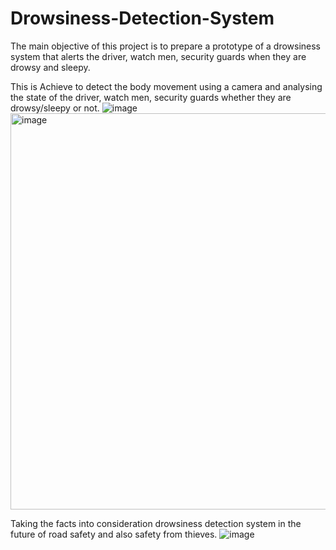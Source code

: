 # Drowsiness-Detection-System
The main objective of this project is to prepare a prototype of a drowsiness system that alerts the driver, watch men, security guards when they are drowsy and sleepy.

This is Achieve to detect the body movement using a camera and analysing the state of the driver, watch men, security guards whether they are drowsy/sleepy or not.
![image](https://user-images.githubusercontent.com/117279686/236539991-06436aeb-ee64-4cf9-8831-2c57083fc63c.png)
<img width="634" alt="image" src="https://user-images.githubusercontent.com/117279686/236540384-f4ada205-fc13-4d4b-966a-b5d84898ca65.png">


Taking the facts into consideration drowsiness detection system in the future of road safety and also safety from thieves.
![image](https://user-images.githubusercontent.com/117279686/236540468-645674f9-695d-4c8e-8af7-96c0c40d3202.png)

